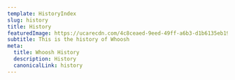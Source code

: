 ```yaml
---
template: HistoryIndex
slug: history
title: History
featuredImage: https://ucarecdn.com/4c8ceaed-9eed-49ff-a6b3-d1b6135eb194/
subtitle: This is the history of Whoosh
meta:
  title: Whoosh History
  description: History
  canonicalLink: history
---
```

